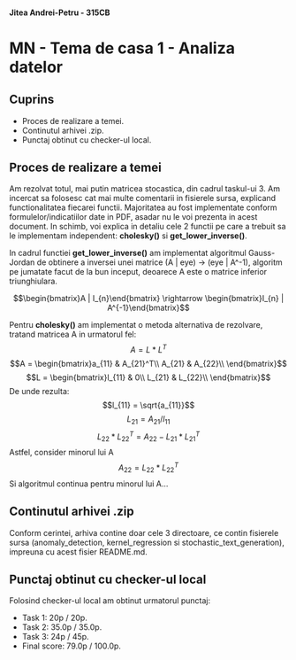 #### Jitea Andrei-Petru - 315CB
# MN - Tema de casa 1 - Analiza datelor

## Cuprins
- Proces de realizare a temei.
- Continutul arhivei .zip.
- Punctaj obtinut cu checker-ul local.

## Proces de realizare a temei

Am rezolvat totul, mai putin matricea stocastica, din cadrul taskul-ui 3. Am incercat sa folosesc cat mai multe comentarii in fisierele sursa, explicand functionalitatea fiecarei functii. Majoritatea au fost implementate conform formulelor/indicatiilor date in PDF, asadar nu le voi prezenta in acest document. In schimb, voi explica in detaliu cele 2 functii pe care a trebuit sa le implementam independent: **cholesky()** si **get_lower_inverse()**.

In cadrul functiei **get_lower_inverse()** am implementat algoritmul Gauss-Jordan de obtinere a inversei unei matrice (A | eye) -> (eye | A^-1), algoritm pe jumatate facut de la bun inceput, deoarece A este o matrice inferior triunghiulara.

$$\begin{bmatrix}A | I_{n}\end{bmatrix} \rightarrow \begin{bmatrix}I_{n} | A^{-1}\end{bmatrix}$$

Pentru **cholesky()** am implementat o metoda alternativa de rezolvare, tratand matricea A in urmatorul fel:
$$A = L * L^T$$
$$A = \begin{bmatrix}a_{11} & A_{21}^T\\
A_{21} & A_{22}\\
\end{bmatrix}$$
$$L = \begin{bmatrix}l_{11} & 0\\
L_{21} & L_{22}\\
\end{bmatrix}$$
De unde rezulta:
$$l_{11} = \sqrt{a_{11}}$$
$$L_{21} = A_{21} / l_{11}$$
$$L_{22} * L_{22}^T = A_{22} - L_{21} * L_{21}^T$$
Astfel, consider minorul lui A
$$A_{22} = L_{22} * L_{22}^T$$
Si algoritmul continua pentru minorul lui A...

## Continutul arhivei .zip

Conform cerintei, arhiva contine doar cele 3 directoare, ce contin fisierele sursa (anomaly_detection, kernel_regression si stochastic_text_generation), impreuna cu acest fisier README.md.

## Punctaj obtinut cu checker-ul local

Folosind checker-ul local am obtinut urmatorul punctaj:
- Task 1: 20p / 20p.
- Task 2: 35.0p / 35.0p.
- Task 3: 24p / 45p.
- Final score: 79.0p / 100.0p.